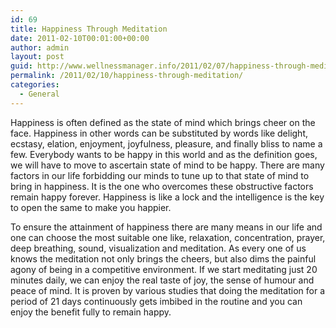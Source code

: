 ```yaml
---
id: 69
title: Happiness Through Meditation
date: 2011-02-10T00:01:00+00:00
author: admin
layout: post
guid: http://www.wellnessmanager.info/2011/02/07/happiness-through-meditation/
permalink: /2011/02/10/happiness-through-meditation/
categories:
  - General
---
```

Happiness is often defined as the state of mind which brings cheer on the face. Happiness in other words can be substituted by words like delight, ecstasy, elation, enjoyment, joyfulness, pleasure, and finally bliss to name a few. Everybody wants to be happy in this world and as the definition goes, we will have to move to ascertain state of mind to be happy. There are many factors in our life forbidding our minds to tune up to that state of mind to bring in happiness. It is the one who overcomes these obstructive factors remain happy forever. Happiness is like a lock and the intelligence is the key to open the same to make you happier.

To ensure the attainment of happiness there are many means in our life and one can choose the most suitable one like, relaxation, concentration, prayer, deep breathing, sound, visualization and meditation. As every one of us knows the meditation not only brings the cheers, but also dims the painful agony of being in a competitive environment. If we start meditating just 20 minutes daily, we can enjoy the real taste of joy, the sense of humour and peace of mind. It is proven by various studies that doing the meditation for a period of 21 days continuously gets imbibed in the routine and you can enjoy the benefit fully to remain happy.